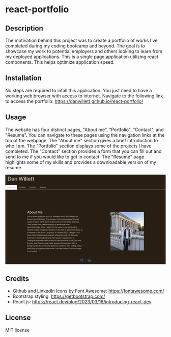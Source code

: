 # react-portfolio

## Description

The motivation behind this project was to create a portfolio of works I've completed during my coding bootcamp and beyond. The goal is to showcase my work to potential employers and others looking to learn from my deployed applications. This is a single page application utilizing react components. This helps optimize application speed.

## Installation

No steps are required to intall this application. You just need to have a working web browser with access to internet. Navigate to the following link to access the portfolio: https://danwillett.github.io/react-portfolio/

## Usage

The website has four distinct pages, "About me", "Portfolio", "Contact", and "Resume". You can navigate to these pages using the navigation links at the top of the webpage. The "About me" section gives a brief introduction to who I am. The "Portfolio" section displays some of the projects I have completed. The "Contact" section provides a form that you can fill out and send to me if you would like to get in contact. The "Resume" page highlights some of my skills and provides a downloadable version of my resume. 

!["screenshot of About Me section"](./public/assets/screenshot.png)

## Credits

- Github and LinkedIn icons by Font Awesome: https://fontawesome.com/
- Bootstrap styling: https://getbootstrap.com/
- React.js: https://react.dev/blog/2023/03/16/introducing-react-dev

## License
MIT license
